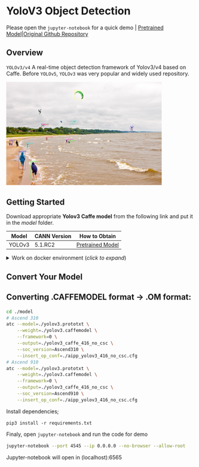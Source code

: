 # YoloV3 Object Detection

Please open the `jupyter-notebook` for a quick demo | [Pretrained Model](https://obs-model-ascend.obs.cn-east-2.myhuaweicloud.com/yolov3/yolov3.caffemodel)|[Original Github Repository](https://github.com/ChenYingpeng/caffe-yolov3)


## Overview

`YOLOv3/v4` A real-time object detection framework of Yolov3/v4 based on Caffe. Before `YOLOv5`, `YOLOv3` was very popular and widely used repository.

<img alt="teaser" src="./out/out_kite.jpg" width=416>

## Getting Started

Download appropriate **Yolov3 Caffe model** from the following link and put it in the _model_ folder. 

| **Model** | **CANN Version** | **How to Obtain** |
|---|---|---|
| YOLOv3 | 5.1.RC2 | [Pretrained Model](https://obs-model-ascend.obs.cn-east-2.myhuaweicloud.com/yolov3/yolov3.caffemodel) |


<details> <summary> Work on docker environment (<i>click to expand</i>)</summary>

Start your docker environment.

```bash
sudo docker run -it -u root --rm --name mediapipeInfer -p 6565:4545 \
--device=/dev/davinci0 \
--device=/dev/davinci_manager \
--device=/dev/devmm_svm \
--device=/dev/hisi_hdc \
-v /usr/local/dcmi:/usr/local/dcmi \
-v /PATH/pyacl_samples:/workspace/pyacl_samples \
-v /usr/local/bin/npu-smi:/usr/local/bin/npu-smi \
-v /usr/local/Ascend/driver:/usr/local/Ascend/driver \
ascendhub.huawei.com/public-ascendhub/infer-modelzoo:22.0.RC2 /bin/bash
```
```bash
pip3 install --upgrade pip
pip3 install attrs numpy decorator sympy cffi pyyaml pathlib2 psutil protobuf scipy requests absl-py jupyter jupyterlab sympy
```
    
```bash
apt-get update && apt-get install -y --no-install-recommends \
        gcc \
        g++ \
        make \
        cmake \
        zlib1g \
        zlib1g-dev \
        openssl \
        libsqlite3-dev \
        libssl-dev \
        libffi-dev \
        unzip \
        pciutils \
        net-tools \
        libblas-dev \
        gfortran \
        libblas3 \
        libopenblas-dev \
        libbz2-dev \
        build-essential \
        git \
        && \
    apt-get clean && \
    rm -rf /var/lib/apt/lists/*
```
</details>


## Convert Your Model

## Converting .CAFFEMODEL format -> .OM format:

```bash
cd ./model
# Ascend 310
atc --model=./yolov3.prototxt \
    --weight=./yolov3.caffemodel \
    --framework=0 \
    --output=./yolov3_caffe_416_no_csc \
    --soc_version=Ascend310 \
    --insert_op_conf=./aipp_yolov3_416_no_csc.cfg
# Ascend 910
atc --model=./yolov3.prototxt \
    --weight=./yolov3.caffemodel \
    --framework=0 \
    --output=./yolov3_caffe_416_no_csc \
    --soc_version=Ascend910 \
    --insert_op_conf=./aipp_yolov3_416_no_csc.cfg
```

Install dependencies;
```
pip3 install -r requirements.txt
```

Finaly, open `jupyter-notebook` and run the code for demo

```bash
jupyter-notebook --port 4545 --ip 0.0.0.0 --no-browser --allow-root
```

Jupyter-notebook will open in (localhost):6565